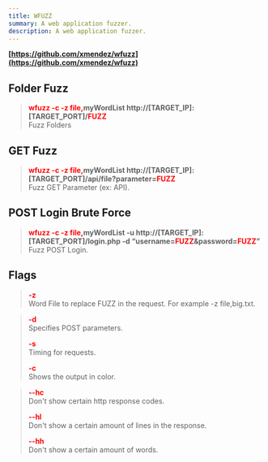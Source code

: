 ```yaml
---
title: WFUZZ
summary: A web application fuzzer.
description: A web application fuzzer.
---
```


**[https://github.com/xmendez/wfuzz](https://github.com/xmendez/wfuzz)**

## Folder Fuzz


 > 
 > **<font color=red>wfuzz -c -z file,</font>myWordList http://\[TARGET_IP\]:\[TARGET_PORT\]/<font color=red>FUZZ</font></br>**
 > Fuzz Folders

## GET Fuzz


 > 
 > **<font color=red>wfuzz -c -z file,</font>myWordList http://\[TARGET_IP\]:\[TARGET_PORT\]/api/file?parameter=<font color=red>FUZZ</font></br>**
 > Fuzz GET Parameter (ex: API).

## POST Login Brute Force


 > 
 > **<font color=red>wfuzz -c -z file,</font>myWordList -u http://\[TARGET_IP\]:\[TARGET_PORT\]/login.php -d “username=<font color=red>FUZZ</font>&password=<font color=red>FUZZ</font>”</br>**
 > Fuzz POST Login.

## Flags


 > 
 > **<font color=red>-z</font></br>**
 > Word File to replace FUZZ in the request. For example -z file,big.txt.

 > 
 > **<font color=red>-d</font></br>**
 > Specifies POST parameters.
 > 
 > **<font color=red>-s</font></br>**
 > Timing for requests.
 > 
 > **<font color=red>-c</font></br>**
 > Shows the output in color.

 > 
 > **<font color=red>--hc</font></br>**
 > Don't show certain http response codes.
 > 
 > **<font color=red>--hl</font></br>**
 > Don't show a certain amount of lines in the response.
 > 
 > **<font color=red>--hh</font></br>**
 > Don't show a certain amount of words.
